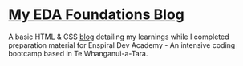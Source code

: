 # [My EDA Foundations Blog](https://tinyurl.com/5b793dmb)

A basic HTML & CSS [blog](https://tinyurl.com/5b793dmb) detailing my learnings while I completed preparation material for Enspiral Dev Academy - An intensive coding bootcamp based in Te Whanganui-a-Tara.

